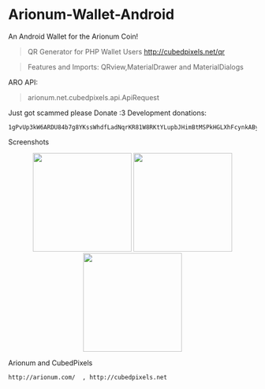 # Arionum-Wallet-Android
An Android Wallet for the Arionum Coin!

>QR Generator for PHP Wallet Users
http://cubedpixels.net/qr

>Features and Imports:
QRview,MaterialDrawer and MaterialDialogs

ARO API: 
>arionum.net.cubedpixels.api.ApiRequest

Just got scammed please Donate :3
Development donations:
```
1gPvUp3kW6ARDU84b7g8YKssWhdfLadNqrKR81W8RKtYLupbJHimBtMSPkHGLXhFcynkABydovjiRUUCM3SZxCG
```

Screenshots


<div align="center">
    <img src="https://media.discordapp.net/attachments/425761758934728714/428467544622628865/Screenshot_20180328-101617.png?width=380&height=676" width="200px"</img> 
    <img src="https://media.discordapp.net/attachments/425761758934728714/428478620856614942/Screenshot_20180328-110040.png" width="200px"</img> 
  <img src="https://media.discordapp.net/attachments/425761758934728714/429567778681389056/Screenshot_20180331-110836.png" width="200px"</img> 

</div>

Arionum and CubedPixels
```
http://arionum.com/  , http://cubedpixels.net
```
